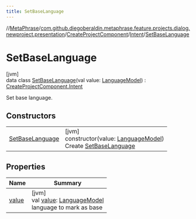 ```yaml
---
title: SetBaseLanguage
---
```

//[MetaPhrase](../../../../../index.html)/[com.github.diegoberaldin.metaphrase.feature.projects.dialog.newproject.presentation](../../../index.html)/[CreateProjectComponent](../../index.html)/[Intent](../index.html)/[SetBaseLanguage](index.html)



# SetBaseLanguage



[jvm]\
data class [SetBaseLanguage](index.html)(val value: [LanguageModel](../../../../com.github.diegoberaldin.metaphrase.domain.language.data/-language-model/index.html)) : [CreateProjectComponent.Intent](../index.html)

Set base language.



## Constructors


| | |
|---|---|
| [SetBaseLanguage](-set-base-language.html) | [jvm]<br>constructor(value: [LanguageModel](../../../../com.github.diegoberaldin.metaphrase.domain.language.data/-language-model/index.html))<br>Create [SetBaseLanguage](index.html) |


## Properties


| Name | Summary |
|---|---|
| [value](value.html) | [jvm]<br>val [value](value.html): [LanguageModel](../../../../com.github.diegoberaldin.metaphrase.domain.language.data/-language-model/index.html)<br>language to mark as base |

